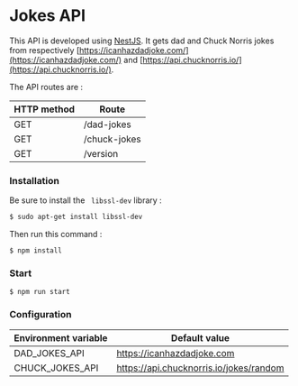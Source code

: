# Jokes API

This API is developed using [NestJS](https://nestjs.com/). It gets dad and Chuck Norris jokes from respectively [https://icanhazdadjoke.com/](https://icanhazdadjoke.com/) and  [https://api.chucknorris.io/](https://api.chucknorris.io/).

The API routes are :

| HTTP method | Route        |
|-------------|--------------|
| GET         | /dad-jokes   |
| GET         | /chuck-jokes |
| GET         | /version     |

### Installation

Be sure to install the ` libssl-dev` library :

```bash
$ sudo apt-get install libssl-dev
```

Then run this command :

```
$ npm install
```

### Start

```
$ npm run start
```

### Configuration

| Environment variable  | Default value                           |
|-----------------------|-----------------------------------------|
| DAD_JOKES_API         | https://icanhazdadjoke.com              |
| CHUCK_JOKES_API       | https://api.chucknorris.io/jokes/random |